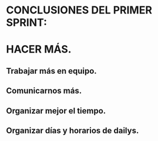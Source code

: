 # CONCLUSIONES DEL PRIMER SPRINT:

 # HACER MÁS.
## Trabajar más en equipo.
## Comunicarnos más.
## Organizar mejor el tiempo.
## Organizar días y horarios de dailys.
>


